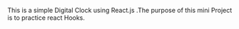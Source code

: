 This is a simple Digital Clock using React.js .The purpose of this mini Project is to practice react Hooks.